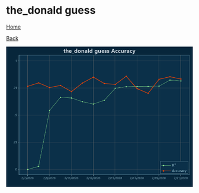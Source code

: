 # the_donald guess

[Home](../index.md)

[Back](the_donald.md)

![guess R²](../images/the_donald_guess_Accuracy.png "guess R²")

